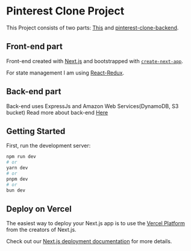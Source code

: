 # Pinterest Clone Project

This Project consists of two parts: [This](https://github.com/anurgazin/pinterest-clone) and [pinterest-clone-backend](https://github.com/anurgazin/pinterest-clone-backend).

## Front-end part

Front-end created with [Next.js](https://nextjs.org/) and bootstrapped with [`create-next-app`](https://github.com/vercel/next.js/tree/canary/packages/create-next-app).

For state management I am using [React-Redux](https://react-redux.js.org/).

## Back-end part
Back-end uses ExpressJs and Amazon Web Services(DynamoDB, S3 bucket)
Read more about back-end [Here](https://github.com/anurgazin/pinterest-clone-backend)

## Getting Started

First, run the development server:

```bash
npm run dev
# or
yarn dev
# or
pnpm dev
# or
bun dev
```

## Deploy on Vercel

The easiest way to deploy your Next.js app is to use the [Vercel Platform](https://vercel.com/new?utm_medium=default-template&filter=next.js&utm_source=create-next-app&utm_campaign=create-next-app-readme) from the creators of Next.js.

Check out our [Next.js deployment documentation](https://nextjs.org/docs/deployment) for more details.
